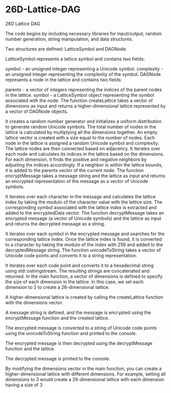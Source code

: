 # 26D-Lattice-DAG
26D Lattice DAG

The code begins by including necessary libraries for input/output, random number generation, string manipulation, and data structures.

Two structures are defined: LatticeSymbol and DAGNode.

LatticeSymbol represents a lattice symbol and contains two fields:

symbol - an unsigned integer representing a Unicode symbol.
complexity - an unsigned integer representing the complexity of the symbol.
DAGNode represents a node in the lattice and contains two fields:

parents - a vector of integers representing the indices of the parent nodes in the lattice.
symbol - a LatticeSymbol object representing the symbol associated with the node.
The function createLattice takes a vector of dimensions as input and returns a higher-dimensional lattice represented by a vector of DAGNode objects.

It creates a random number generator and initializes a uniform distribution to generate random Unicode symbols.
The total number of nodes in the lattice is calculated by multiplying all the dimensions together.
An empty lattice vector is created with a size equal to the number of nodes.
Each node in the lattice is assigned a random Unicode symbol and complexity.
The lattice nodes are then connected based on adjacency. It iterates over each node and calculates its indices in the lattice based on the dimensions.
For each dimension, it finds the positive and negative neighbors by adjusting the indices accordingly.
If a neighbor is within the lattice bounds, it is added to the parents vector of the current node.
The function encryptMessage takes a message string and the lattice as input and returns an encrypted representation of the message as a vector of Unicode symbols.

It iterates over each character in the message and calculates the lattice index by taking the modulo of the character value with the lattice size.
The corresponding symbol associated with the lattice index is extracted and added to the encryptedData vector.
The function decryptMessage takes an encrypted message (a vector of Unicode symbols) and the lattice as input and returns the decrypted message as a string.

It iterates over each symbol in the encrypted message and searches for the corresponding lattice index.
Once the lattice index is found, it is converted to a character by taking the modulo of the index with 256 and added to the decryptedMessage string.
The function unicodeToString takes a vector of Unicode code points and converts it to a string representation.

It iterates over each code point and converts it to a hexadecimal string using std::ostringstream.
The resulting strings are concatenated and returned.
In the main function, a vector of dimensions is defined to specify the size of each dimension in the lattice. In this case, we set each dimension to 2 to create a 26-dimensional lattice.

A higher-dimensional lattice is created by calling the createLattice function with the dimensions vector.

A message string is defined, and the message is encrypted using the encryptMessage function and the created lattice.

The encrypted message is converted to a string of Unicode code points using the unicodeToString function and printed to the console.

The encrypted message is then decrypted using the decryptMessage function and the lattice.

The decrypted message is printed to the console.

By modifying the dimensions vector in the main function, you can create a higher-dimensional lattice with different dimensions. For example, setting all dimensions to 3 would create a 26-dimensional lattice with each dimension having a size of 3
